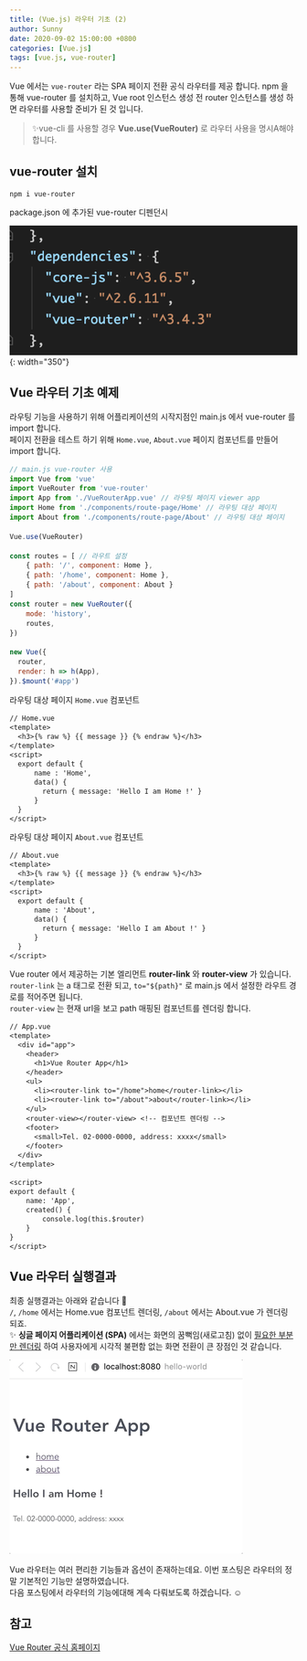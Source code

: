 ```yaml
---
title: (Vue.js) 라우터 기초 (2)
author: Sunny
date: 2020-09-02 15:00:00 +0800
categories: [Vue.js]
tags: [vue.js, vue-router]
---
```


Vue 에서는 `vue-router` 라는  SPA 페이지 전환 공식 라우터를 제공 합니다. 
npm 을 통해 vue-router 를 설치하고, Vue root 인스턴스 생성 전 router 인스턴스를 생성 하면 라우터를 사용할 준비가 된 것 입니다.<br/>
>✨vue-cli 를 사용할 경우 **Vue.use(VueRouter)** 로 라우터 사용을 명시A해야합니다.


vue-router 설치
--------------------------

```shell
npm i vue-router
```
package.json 에 추가된 vue-router 디펜던시

![router dependency](/assets/post/0902-router-basic-dependency.png){: width="350"}


Vue 라우터 기초 예제
--------------------------

라우팅 기능을 사용하기 위해 어플리케이션의 시작지점인 main.js 에서 vue-router 를 import 합니다. <br/>
페이지 전환을 테스트 하기 위해 `Home.vue`, `About.vue` 페이지 컴포넌트를 만들어 import 합니다. <br/>

```js
// main.js vue-router 사용
import Vue from 'vue'
import VueRouter from 'vue-router'
import App from './VueRouterApp.vue' // 라우팅 페이지 viewer app
import Home from './components/route-page/Home' // 라우팅 대상 페이지
import About from './components/route-page/About' // 라우팅 대상 페이지

Vue.use(VueRouter)

const routes = [ // 라우트 설정
    { path: '/', component: Home },
    { path: '/home', component: Home },
    { path: '/about', component: About }
]
const router = new VueRouter({
    mode: 'history',
    routes,
})

new Vue({
  router,
  render: h => h(App),
}).$mount('#app')
```

라우팅 대상 페이지 `Home.vue` 컴포넌트 

```vue
// Home.vue
<template>
  <h3>{% raw %} {{ message }} {% endraw %}</h3>
</template>
<script>
  export default {
      name : 'Home',
      data() {
        return { message: 'Hello I am Home !' }
      }
  }
</script>
```

라우팅 대상 페이지 `About.vue` 컴포넌트 

```vue
// About.vue
<template>
  <h3>{% raw %} {{ message }} {% endraw %}</h3>
</template>
<script>
  export default {
      name : 'About',
      data() {
        return { message: 'Hello I am About !' }
      }
  }
</script>
```

Vue router 에서 제공하는 기본 엘리먼트 **router-link** 와 **router-view** 가 있습니다. <br/>
`router-link` 는 a 태그로 전환 되고, `to="${path}"` 로 main.js 에서 설정한 라우트 경로를 적어주면 됩니다. <br/>
`router-view` 는 현재 url을 보고 path 매핑된 컴포넌트를 렌더링 합니다. <br/>


```vue
// App.vue
<template>
  <div id="app">
    <header>
      <h1>Vue Router App</h1>
    </header>
    <ul>
      <li><router-link to="/home">home</router-link></li>
      <li><router-link to="/about">about</router-link></li>
    </ul>
    <router-view></router-view> <!-- 컴포넌트 렌더링 -->
    <footer>
      <small>Tel. 02-0000-0000, address: xxxx</small>
    </footer>
  </div>
</template>

<script>
export default {
    name: 'App',
    created() {
        console.log(this.$router)
    }
}
</script>
```

Vue 라우터 실행결과
--------------------------

최종 실행결과는 아래와 같습니다 🙂 <br/>
`/`, `/home` 에서는 Home.vue 컴포넌트 렌더링, `/about` 에서는 About.vue 가 렌더링 되죠. <br/>
✨ **싱글 페이지 어플리케이션 (SPA)** 에서는 화면의 꿈뻑임(새로고침) 없이 <u>필요한 부분만 렌더링</u>
하여 사용자에게 시각적 불편함 없는 화면 전환이 큰 장점인 것 같습니다.
 
![router 기초 페이지 렌더링](/assets/post/0902-router-basic-1.gif)


Vue 라우터는 여러 편리한 기능들과 옵션이 존재하는데요. 이번 포스팅은 라우터의 정말 기본적인 기능만 설명하였습니다. <br/>
다음 포스팅에서 라우터의 기능에대해 계속 다뤄보도록 하겠습니다. ☺️<br/>



참고
--------------------------

[Vue Router 공식 홈페이지](https://router.vuejs.org/kr/guide/#html)
